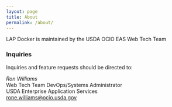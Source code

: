 ```yaml
---
layout: page
title: About
permalink: /about/
---
```


LAP Docker is maintained by the USDA OCIO EAS Web Tech Team

### Inquiries

Inquiries and feature requests should be directed to:

*Ron Williams*  
Web Tech Team DevOps/Systems Administrator  
USDA Enterprise Application Services  
[rone.williams@ocio.usda.gov](mailto:rone.williams@ocio.usda.gov)  
